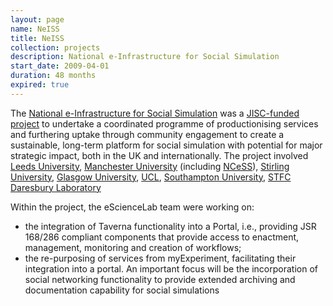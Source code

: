 ```yaml
---
layout: page
name: NeISS
title: NeISS
collection: projects
description: National e-Infrastructure for Social Simulation
start_date: 2009-04-01
duration: 48 months
expired: true
---
```


The [National e-Infrastructure for Social Simulation](http://www.geog.leeds.ac.uk/projects/neiss/about.php) was a [JISC-funded project](http://webarchive.nationalarchives.gov.uk/20140702233839/http://jisc.ac.uk/whatwedo/programmes/inf11/einf/neiss) to undertake a coordinated programme of productionising services and
furthering uptake through community engagement to create a sustainable, long-term platform for social simulation with potential for major strategic impact,
both in the UK and internationally. The project involved [Leeds University](http://www.leeds.ac.uk/),
[Manchester University](http://www.manchester.ac.uk/) (including [NCeSS](http://www.ncess.ac.uk/)), [Stirling University](http://www.stir.ac.uk/), [Glasgow University](http://www.glasgow.ac.uk/),
[UCL](http://www.ucl.ac.uk/), [Southampton University](http://www.southampton.ac.uk/), [STFC Daresbury Laboratory](http://www.stfc.ac.uk/about-us/where-we-work/daresbury-laboratory/)

Within the project, the eScienceLab team were working on:

* the integration of Taverna functionality into a Portal, i.e., providing JSR 168/286 compliant components that provide access to enactment, management, monitoring and creation of workflows;
* the re-purposing of services from myExperiment, facilitating their integration into a portal. An important focus will be the incorporation of social networking functionality to provide extended archiving and documentation capability for social simulations